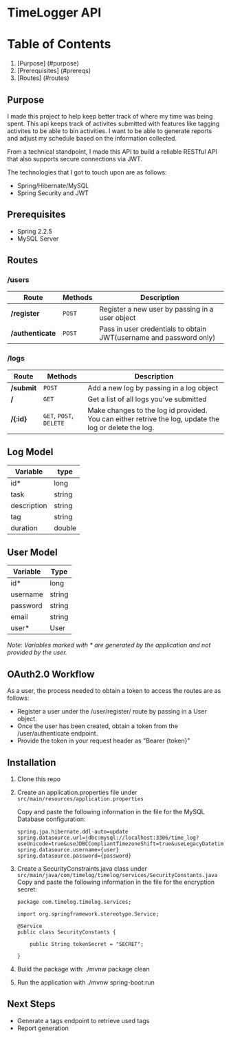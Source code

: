 # TimeLogger API

# Table of Contents
1. [Purpose] (#purpose)
2. [Prerequisites] (#prereqs)
3. [Routes]  (#routes)

## Purpose <a name="purpose">

I made this project to help keep better track of where my time was being spent. This api keeps track of activites submitted with features like tagging activites to be able to bin activities. I want to be able to generate reports and adjust my schedule based on the information collected.

From a technical standpoint, I made this API to build a reliable RESTful API that also supports secure connections via JWT.

The technologies that I got to touch upon are as follows:
- Spring/Hibernate/MySQL
- Spring Security and JWT

## Prerequisites <a name="prereqs">
- Spring 2.2.5
- MySQL Server

## Routes <a name="routes">

### /users
|Route   	|Methods   	|Description   	
 ---	| ---	| ---	
| **/register**   	|  `POST` 	| Register a new user by passing in a user object  	|
| **/authenticate**   	|`POST`   	|Pass in user credentials to obtain JWT(username and password only)   	|

### /logs
|Route   	|Methods   	|Description   	
 ---	| ---	| ---	
| **/submit**   	|  `POST` 	| Add a new log by passing in a log object 	|
| **/**   	|`GET`  	|Get a list of all logs you've submitted   	|
| **/{:id}**   	|`GET`, `POST`, `DELETE`    	|Make changes to the log id provided. You can either retrive the log, update the log or delete the log.	|

## Log Model

Variable | type |
---|---|
id* | long |
task | string |
description | string | 
tag | string | 
duration | double

## User Model

| Variable | Type |
---| ---|
id* | long |
username | string |
password | string | 
email | string |
user* | User

*Note: Variables marked with * are generated by the application and not provided by the user.*

## OAuth2.0 Workflow

As a user, the process needed to obtain a token to access the routes are as follows:
- Register a user under the /user/register/ route by passing in a User object.
- Once the user has been created, obtain a token from the /user/authenticate endpoint.
- Provide the token in your request header as "Bearer {token}"


## Installation 
1. Clone this repo
2. Create an application.properties file under `src/main/resources/application.properties`

    Copy and paste the following information in the file for the MySQL Database configuration:
    ```
    spring.jpa.hibernate.ddl-auto=update
    spring.datasource.url=jdbc:mysql://localhost:3306/time_log?useUnicode=true&useJDBCCompliantTimezoneShift=true&useLegacyDatetimeCode=false&serverTimezone=UTC
    spring.datasource.username={user}
    spring.datasource.password={password}
    ```
3. Create a SecurityConstraints.java class under `src/main/java/com/timelog/timelog/services/SecurityConstants.java`
    Copy and paste the following information in the file for the encryption secret:
    ```
    package com.timelog.timelog.services;

    import org.springframework.stereotype.Service;

    @Service
    public class SecurityConstants {

        public String tokenSecret = "SECRET";
        
    }
    ```
4. Build the package with: ./mvnw package clean
5. Run the application with ./mvnw spring-boot:run



## Next Steps
- Generate a tags endpoint to retrieve used tags
- Report generation